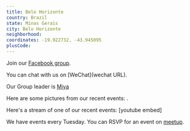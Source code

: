 ```yaml
---
title: Belo Horizonte
country: Brazil
state: Minas Gerais
city: Belo Horizonte
neighborhood: 
coordinates: -19.922732, -43.945095
plusCode:
---
```

Join our [Facebook group](https://www.facebook.com/groups/free.code.camp.belo.horizonte).

You can chat with us on [WeChat](wechat URL).

Our Group leader is [Miya](freecodecamp.org/miya)

Here are some pictures from our recent events:
![]().

Here's a stream of one of our recent events:
[youtube embed]

We have events every Tuesday. You can RSVP for an event on [meetup](meetupurl).
